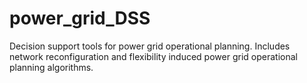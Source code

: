 # power_grid_DSS
Decision support tools for power grid operational planning. Includes network reconfiguration and flexibility induced power grid operational planning algorithms.
